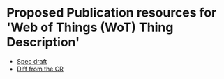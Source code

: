# Proposed Publication resources for 'Web of Things (WoT) Thing Description'

* [Spec draft](https://w3c.github.io/wot-thing-description/publication/pr/index.html)
* [Diff from the CR](https://w3c.github.io/wot-thing-description/publication/pr/diff.html)
